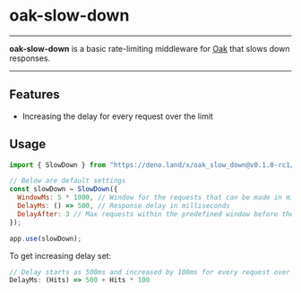 # oak-slow-down

---

**oak-slow-down** is a basic rate-limiting middleware for [Oak](https://github.com/oakserver/oak) that slows down responses.

---

## Features

- Increasing the delay for every request over the limit

## Usage

```js
import { SlowDown } from "https://deno.land/x/oak_slow_down@v0.1.0-rc1/mod.js";

// Below are default settings
const slowDown = SlowDown({
  WindowMs: 5 * 1000, // Window for the requests that can be made in milliseconds
  DelayMs: () => 500, // Response delay in milliseconds
  DelayAfter: 3 // Max requests within the predefined window before the delay
});

app.use(slowDown);
```

To get increasing delay set:
```js
// Delay starts as 500ms and increased by 100ms for every request over the limit
DelayMs: (Hits) => 500 + Hits * 100
```
